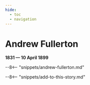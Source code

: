 ```yaml
---
hide:
  - toc
  - navigation 
---
```


# Andrew Fullerton

**1831 — 10 April 1899**

--8<-- "snippets/andrew-fullerton.md"

--8<-- "snippets/add-to-this-story.md"